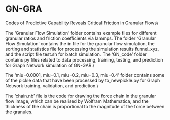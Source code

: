 # GN-GRA
Codes of Predictive Capability Reveals Critical Friction in Granular Flows\\

The ‘Granular Flow Simulation’ folder contains example files for different granular ratios and friction coefficients via lammps. The folder ‘Granular Flow Simulation’ contains the in file for the granular flow simulation, the sorting and statistics file for processing the simulation results funnel_xyz, and the script file test.sh for batch simulation.
The ‘GN_code’ folder contains py files related to data processing, training, testing, and prediction for Graph Network simulation of GN-GAR.\\

The ‘miu=0.0001, miu=0.1, miu=0.2, miu=0.3, miu=0.4’ folder contains some of the pickle data that have been processed by to_newpickle.py for Graph Network training, validation, and prediction.\\

The ‘chain.nb’ file is the code for drawing the force chain in the granular flow image, which can be realised by Wolfram Mathematica, and the thickness of the chain is proportional to the magnitude of the force between the granules.
